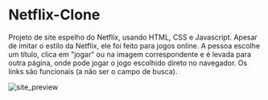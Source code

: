 # Netflix-Clone
Projeto de site espelho do Netflix, usando HTML, CSS e Javascript. 
Apesar de imitar o estilo da Netflix, ele foi feito para jogos online. 
A pessoa escolhe um título, clica em "jogar" ou na imagem correspondente e é levada para outra página, onde pode jogar o jogo escolhido direto no navegador.
Os links são funcionais (a não ser o campo de busca).


![site_preview](https://user-images.githubusercontent.com/60045872/171053268-785fdacd-a0af-479c-8cd6-5c26086f90ce.gif)

